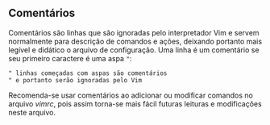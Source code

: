 Comentários
-----------

Comentários são linhas que são ignoradas pelo interpretador Vim e servem
normalmente para descrição de comandos e ações, deixando portanto mais
legível e didático o arquivo de configuração. Uma linha é um comentário
se seu primeiro caractere é uma aspa `"`:
```
" linhas começadas com aspas são comentários
" e portanto serão ignoradas pelo Vim
```
Recomenda-se usar comentários ao adicionar ou modificar comandos no
arquivo *vimrc*, pois assim torna-se mais fácil futuras
leituras e modificações neste arquivo.
